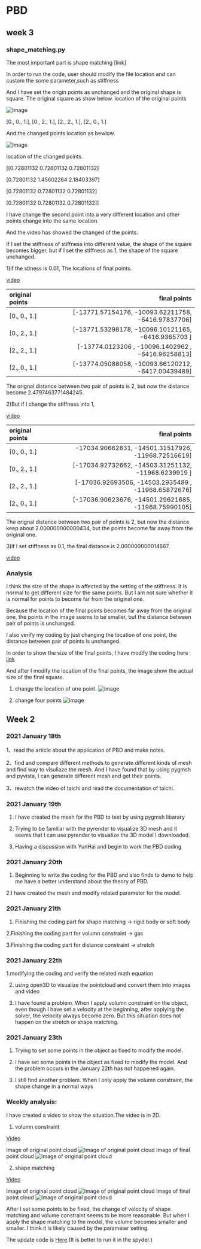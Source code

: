 # PBD


## week 3
### shape_matching.py 
The most important part is shape matching [link] 

In order to run the code, user should modify the file location and can custom the some parameter,such as stiffness 

And I have set the origin points as unchanged and the original shape is square.
The original square as show below. 
location of the original points

![Image ](https://github.com/Entongsu/work/blob/master/shape_matching%20demo/changeall/temp_0000.jpg)

[0., 0., 1.],
[0., 2., 1.],
[2., 2., 1.],
[2., 0., 1.]

And the changed points location as bewlow.

![Image ](https://github.com/Entongsu/work/blob/master/shape_matching%20demo/changeall/temp_0001.jpg)

location of the changed points.

[[0.72801132 0.72801132 0.72801132]

 [0.72801132 1.45602264 2.18403397]
 
 [0.72801132 0.72801132 0.72801132]
 
 [0.72801132 0.72801132 0.72801132]]
 
 I have change the second point into a very different location and other points change into the same location.
 

And the video has showed the changed of the points. 

If I set the stiffness of stiffness into different value, the shape of the square becomes bigger, but if I set the stiffness as 1, the shape of the square unchanged. 

1)if the stiness is 0.01,
The locations of final points.

[video](https://github.com/Entongsu/work/blob/master/shape_matching%20demo/shape_matching_0.01.mp4)

| original points | final points |
| :-----| ----: | 
|[0., 0., 1.]| [-13771.57154176, -10093.62211758,  -6416.97837706] |
|  [0., 2., 1.]|[-13771.53298178, -10096.10121165,  -6416.9365703 ] |
| [2., 2., 1.] | [-13774.0123206 , -10096.1402962 ,  -6416.96258813]|
| [2., 0., 1.]|[-13774.05088058, -10093.66120212,  -6417.00439489]|

The orignal distance between two pair of points is 2, but now the distance become 2.4797463771484245.

2)But if I change the stiffness into 1, 

[video](https://github.com/Entongsu/work/blob/master/shape_matching%20demo/shape_matching_1.mp4)

| original points | final points |
| :-----| ----: | 
|[0., 0., 1.]| -17034.90662831, -14501.31517926, -11968.72516619] |
|  [0., 2., 1.]|[-17034.92732662, -14503.31251132, -11968.6239919 ] |
| [2., 2., 1.] |[-17036.92693506, -14503.2935489 , -11968.65872676]|
| [2., 0., 1.]|[-17036.90623676, -14501.29621685, -11968.75990105] |

The orignal distance between two pair of points is 2, but now the distance keep about 2.000000000000434, but the points become far away from the original one.

3)if I set stiffness as 0.1, the final distance is 2.000000000014667. 

[video](https://github.com/Entongsu/work/blob/master/shape_matching%20demo/shape_matching_0.1.mp4)

### Analysis

I think the size of the shape is affected by the setting of the stiffness. It is normal to get different size for the same points. But I am not sure whether it is normal for points to become far from the original one. 

Because the location of the final points becomes far away from the original one, the points in the image seems to be smaller, but the distance between pair of points is unchanged. 

I also verify my coding by just changing the location of one point, the distance between pair of points is unchanged. 

In order to show the size of the final points, I have modify the coding here [link](https://github.com/Entongsu/work/blob/master/shape_matching%20demo/shape_matching.py#L180)

And after I modify the location of the final points, the image show the actual size of the final square. 

1) change the location of one point. 
![image](https://github.com/Entongsu/work/blob/master/shape_matching%20demo/onepoint/temp_0002.jpg)

2) change four points 
![image](https://github.com/Entongsu/work/blob/master/shape_matching%20demo/changeall/temp_0002.jpg)

## Week 2
### 2021  January 18th

1、read the article about the application of PBD and make notes.

2、find and compare different methods to generate different kinds of mesh and find way to visuliaze the mesh. And I have found that by using pygmsh and pyvista, I can generate different mesh and get their points.
 
3、rewatch the video of taichi and read the documentation of taichi.




### 2021 January 19th

1. I have created the mesh for the PBD to test by using pygmsh libarary

2. Trying to be familiar with the pyrender to visualize 3D mesh and it seems that I can use pyrender to visualize the 3D model I downloaded.

3. Having a discussion with YunHai and begin to work the PBD coding 



### 2021 January 20th

1. Beginning to write the coding for the PBD and also finds to demo to help me have a better understand about the theory of PBD.

2.I have created the mesh and modify related parameter for the model.



### 2021 January 21th

1. Finishing the coding part for shape matching -> rigid body or soft body

2.Finishing the coding part for volumn constraint -> gas

3.Finishing the coding part for distance constraint ->  stretch


### 2021 January 22th

1.modifying the coding and verify the related math equation

2. using open3D to visualize the pointcloud and convert them into images and video

3. I have found a problem. When I apply volumn constraint on the object, even though I have set a velocity at the beginning, after applying the solver, the velocity always become zero. But this situation does not happen on the stretch or shape matching.


### 2021 January 23th

1. Trying to set some points in the object as fixed to modify the model. 

2. I have set some points in the object as fixed to modify the model. And the problem occurs in the January 22th has not happened again. 

3. I still find another problem. When I only apply the volumn constraint, the shape change in a normal ways



### Weekly analysis:

I have created a video to show the situation.The video is in 2D.

1) volumn constraint

[Video](https://github.com/Entongsu/work/blob/master/volume/volumn_constraint.mp4 "here")


Image of original point cloud
![Image of original point cloud ](https://github.com/Entongsu/work/blob/master/volume/temp_0000.jpg)
Image of final point cloud
![Image of original point cloud ](https://github.com/Entongsu/work/blob/master/volume/temp_0009.jpg)

2) shape matching

 [Video](https://github.com/Entongsu/work/blob/master/shape%20matching/shape_matching.mp4 "here")


Image of original point cloud
![Image of original point cloud ](https://github.com/Entongsu/work/blob/master/shape%20matching/temp_0000.jpg)
Image of final point cloud
![Image of original point cloud ](https://github.com/Entongsu/work/blob/master/shape%20matching/temp_0009.jpg)


After I set some points to be fixed, the change of velocity of shape matching and volume constraint seems to be more reasonable. But when I apply the shape matching to the model, the volume becomes smaller and smaller. I think it is likely caused by the parameter setting.

The update code is [Here](https://github.com/Entongsu/work/blob/master/postion.py "here").(It is better to run it in the spyder.)

